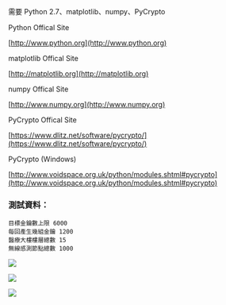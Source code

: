 需要 Python 2.7、matplotlib、numpy、PyCrypto

Python Offical Site

[http://www.python.org](http://www.python.org)
    
matplotlib Offical Site

[http://matplotlib.org](http://matplotlib.org)

numpy Offical Site

[http://www.numpy.org](http://www.numpy.org)

PyCrypto Offical Site

[https://www.dlitz.net/software/pycrypto/](https://www.dlitz.net/software/pycrypto/)

PyCrypto (Windows)

[http://www.voidspace.org.uk/python/modules.shtml#pycrypto](http://www.voidspace.org.uk/python/modules.shtml#pycrypto)


### 測試資料：
	目標金鑰數上限 6000
	每回產生幾組金鑰 1200
	醫療大樓樓層總數 15
	無線感測節點總數 1000


![](http://i.imgur.com/14BUBDU.png)

![](http://i.imgur.com/G4xGHIu.png)

![](http://i.imgur.com/c0TAm15.png)